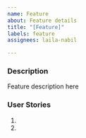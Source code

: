 ```yaml
---
name: Feature
about: Feature details
title: "[Feature]"
labels: feature
assignees: laila-nabil

---
```


### Description
Feature description here

### User Stories
1.
2.
